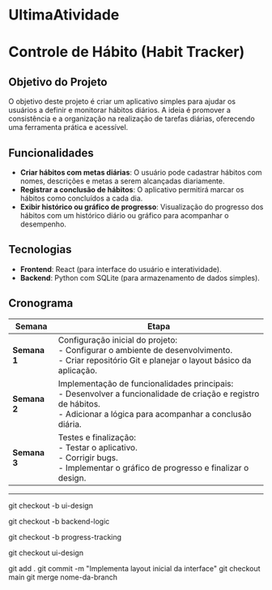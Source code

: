 ﻿# UltimaAtividade
 
# Controle de Hábito (Habit Tracker)

## Objetivo do Projeto
O objetivo deste projeto é criar um aplicativo simples para ajudar os usuários a definir e monitorar hábitos diários. A ideia é promover a consistência e a organização na realização de tarefas diárias, oferecendo uma ferramenta prática e acessível.

## Funcionalidades
- **Criar hábitos com metas diárias**: O usuário pode cadastrar hábitos com nomes, descrições e metas a serem alcançadas diariamente.
- **Registrar a conclusão de hábitos**: O aplicativo permitirá marcar os hábitos como concluídos a cada dia.
- **Exibir histórico ou gráfico de progresso**: Visualização do progresso dos hábitos com um histórico diário ou gráfico para acompanhar o desempenho.

## Tecnologias
- **Frontend**: React (para interface do usuário e interatividade).
- **Backend**: Python com SQLite (para armazenamento de dados simples).

## Cronograma
| Semana        | Etapa                                            |
|---------------|--------------------------------------------------|
| **Semana 1**  | Configuração inicial do projeto: <br> - Configurar o ambiente de desenvolvimento.<br> - Criar repositório Git e planejar o layout básico da aplicação. |
| **Semana 2**  | Implementação de funcionalidades principais: <br> - Desenvolver a funcionalidade de criação e registro de hábitos.<br> - Adicionar a lógica para acompanhar a conclusão diária. |
| **Semana 3**  | Testes e finalização: <br> - Testar o aplicativo.<br> - Corrigir bugs.<br> - Implementar o gráfico de progresso e finalizar o design. |

---


git checkout -b ui-design

git checkout -b backend-logic

git checkout -b progress-tracking

git checkout ui-design

git add .
git commit -m "Implementa layout inicial da interface"
git checkout main
git merge nome-da-branch
